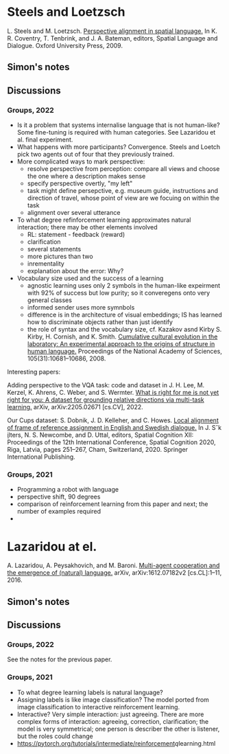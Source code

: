 # Steels and Loetzsch

L. Steels and M. Loetzsch. [Perspective alignment in spatial language.](https://doi.org/10.48550/arXiv.cs/0605012) In K. R. Coventry, T. Tenbrink, and J. A. Bateman, editors, Spatial Language and Dialogue. Oxford University Press, 2009.

## Simon's notes


## Discussions

### Groups, 2022

  - Is it a problem that systems internalise language that is not human-like? Some fine-tuning is required with human categories. See Lazaridou et al. final experiment.
  - What happens with more participants? Convergence. Steels and Loetch pick two agents out of four that they previously trained.
  - More complicated ways to mark perspective:
    * resolve perspective from perception: compare all views and choose the one where a description makes sense
    * specify perspective overtly, "my left"
    * task might define persepctive, e.g. museum guide, instructions and direction of travel, whose point of view are we focuing on within the task
    * alignment over several utterance
  - To what degree refinforcement learning approximates natural interaction; there may be other elements involved
    * RL: statement - feedback (reward)
    * clarification
    * several statements
    * more pictures than two
    * inrementality
    * explanation about the error: Why?
  - Vocabulary size used and the success of a learning
    * agnostic learning uses only 2 symbols in the human-like expeirment with 92% of success but low purity; so it converegens onto very general classes
    * informed sender uses more symnbols
    * difference is in the architecture of visual embeddings; IS has learned how to discriminate objects rather than just identify
    * the role of syntax and the vocabulary size, cf. Kazakov asnd Kirby S. Kirby, H. Cornish, and K. Smith. [Cumulative cultural evolution in the laboratory: An experimental approach to the origins of structure in human language.](https://www.pnas.org/doi/full/10.1073/pnas.0707835105) Proceedings of the National Academy of Sciences, 105(31):10681–10686, 2008.

Interesting papers:

Adding perspective to the VQA task: code and dataset in J. H. Lee, M. Kerzel, K. Ahrens, C. Weber, and S. Wermter. [What is right for me is not yet right for you: A dataset for grounding relative directions via multi-task learning.](https://arxiv.org/abs/2205.02671) arXiv, arXiv:2205.02671 [cs.CV], 2022.

Our Cups dataset: S. Dobnik, J. D. Kelleher, and C. Howes. [Local alignment of frame of reference assignment in English and Swedish dialogue.](https://gup.ub.gu.se/publication/294795?lang=en) In J. Sˇk ̧ilters, N. S. Newcombe, and D. Uttal, editors, Spatial Cognition XII: Proceedings of the 12th International Conference, Spatial Cognition 2020, Riga, Latvia, pages 251–267, Cham, Switzerland, 2020. Springer International Publishing.



### Groups, 2021

* Programming a robot with language
* perspective shift, 90 degrees
* comparison of reinforcement learning from this paper and next; the number of examples required
* 





# Lazaridou at el.

A. Lazaridou, A. Peysakhovich, and M. Baroni. [Multi-agent cooperation and the emergence of (natural) language.](http://arxiv.org/abs/1612.07182) arXiv, arXiv:1612.07182v2 [cs.CL]:1–11, 2016.



## Simon's notes



## Discussions

### Groups, 2022

See the notes for the previous paper.



### Groups, 2021

* To what degree learning labels is natural language?
* Assigning labels is like image classification? The model ported from image classification to interactive reinforcement learning.
* Interactive? Very simple interaction: just agreeing. There are more complex forms of interaction: agreeing, correction, clarification; the model is very symmetrical; one person is describer the other is listener, but the roles could change
* <https://pytorch.org/tutorials/intermediate/reinforcement>*q*learning.html

